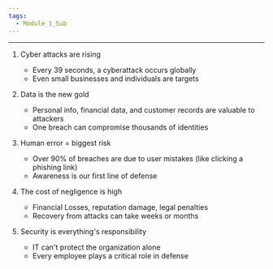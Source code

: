 ```yaml
---
tags:
  - Module_1_Sub
---
```


---

1. Cyber attacks are rising
	- Every 39 seconds, a cyberattack occurs globally
	- Even small businesses and individuals are targets

2. Data is the new gold
	- Personal info, financial data, and customer records are valuable to attackers
	- One breach can compromise thousands of identities

3. Human error = biggest risk
	- Over 90% of breaches are due to user mistakes (like clicking a phishing link)
	- Awareness is our first line of defense

4. The cost of negligence is high
	- Financial Losses, reputation damage, legal penalties
	- Recovery from attacks can take weeks or months

5. Security is everything's responsibility
	- IT can't protect the organization alone
	- Every employee plays a critical role in defense